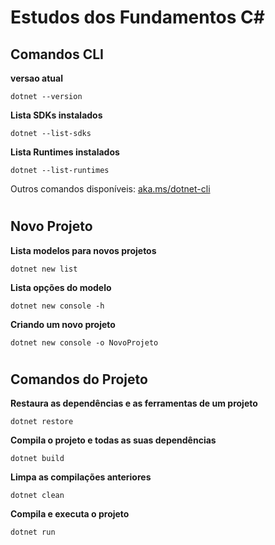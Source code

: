 # Estudos dos Fundamentos C#

## Comandos CLI

**versao atual**
```
dotnet --version
```
**Lista SDKs instalados**
```
dotnet --list-sdks
```
**Lista Runtimes instalados**
```
dotnet --list-runtimes
```

Outros comandos disponíveis: [aka.ms/dotnet-cli](https://aka.ms/dotnet-cli) 

#
## Novo Projeto
**Lista modelos para novos projetos**
```
dotnet new list
```
**Lista opções do modelo**
```
dotnet new console -h
```
**Criando um novo projeto**
```
dotnet new console -o NovoProjeto
```

#
## Comandos do Projeto
**Restaura as dependências e as ferramentas de um projeto**
```
dotnet restore
```
**Compila o projeto e todas as suas dependências**
```
dotnet build
```
**Limpa as compilações anteriores**
```
dotnet clean
```
**Compila e executa o projeto**
```
dotnet run
```
